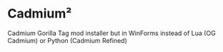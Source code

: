 # Cadmium²
Cadmium Gorilla Tag mod installer but in WinForms instead of Lua (OG Cadmium) or Python (Cadmium Refined)
